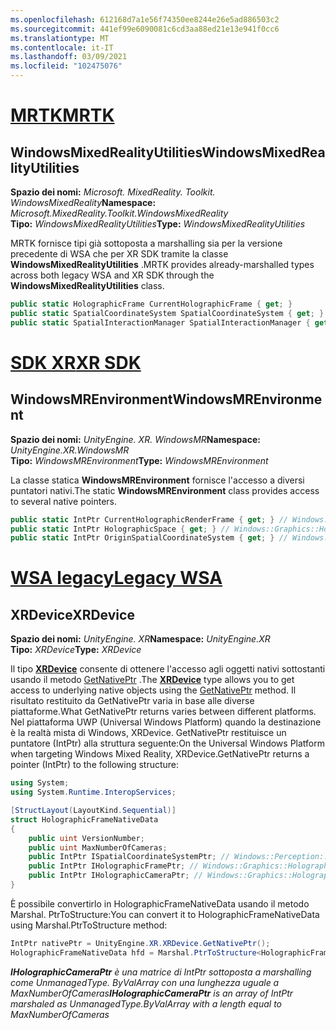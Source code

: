 ```yaml
---
ms.openlocfilehash: 612168d7a1e56f74350ee8244e26e5ad886503c2
ms.sourcegitcommit: 441ef99e6090081c6cd3aa88ed21e13e941f0cc6
ms.translationtype: MT
ms.contentlocale: it-IT
ms.lasthandoff: 03/09/2021
ms.locfileid: "102475076"
---
```

# <a name="mrtk"></a>[<span data-ttu-id="4d9c9-101">MRTK</span><span class="sxs-lookup"><span data-stu-id="4d9c9-101">MRTK</span></span>](#tab/mrtk)

## <a name="windowsmixedrealityutilities"></a><span data-ttu-id="4d9c9-102">WindowsMixedRealityUtilities</span><span class="sxs-lookup"><span data-stu-id="4d9c9-102">WindowsMixedRealityUtilities</span></span>

<span data-ttu-id="4d9c9-103">**Spazio dei nomi:** *Microsoft. MixedReality. Toolkit. WindowsMixedReality*</span><span class="sxs-lookup"><span data-stu-id="4d9c9-103">**Namespace:** *Microsoft.MixedReality.Toolkit.WindowsMixedReality*</span></span><br>
<span data-ttu-id="4d9c9-104">**Tipo:** *WindowsMixedRealityUtilities*</span><span class="sxs-lookup"><span data-stu-id="4d9c9-104">**Type:** *WindowsMixedRealityUtilities*</span></span>

<span data-ttu-id="4d9c9-105">MRTK fornisce tipi già sottoposta a marshalling sia per la versione precedente di WSA che per XR SDK tramite la classe **WindowsMixedRealityUtilities** .</span><span class="sxs-lookup"><span data-stu-id="4d9c9-105">MRTK provides already-marshalled types across both legacy WSA and XR SDK through the **WindowsMixedRealityUtilities** class.</span></span>

```cs
public static HolographicFrame CurrentHolographicFrame { get; }
public static SpatialCoordinateSystem SpatialCoordinateSystem { get; }
public static SpatialInteractionManager SpatialInteractionManager { get; }
```

# <a name="xr-sdk"></a>[<span data-ttu-id="4d9c9-106">SDK XR</span><span class="sxs-lookup"><span data-stu-id="4d9c9-106">XR SDK</span></span>](#tab/xr)

## <a name="windowsmrenvironment"></a><span data-ttu-id="4d9c9-107">WindowsMREnvironment</span><span class="sxs-lookup"><span data-stu-id="4d9c9-107">WindowsMREnvironment</span></span>

<span data-ttu-id="4d9c9-108">**Spazio dei nomi:** *UnityEngine. XR. WindowsMR*</span><span class="sxs-lookup"><span data-stu-id="4d9c9-108">**Namespace:** *UnityEngine.XR.WindowsMR*</span></span><br>
<span data-ttu-id="4d9c9-109">**Tipo:** *WindowsMREnvironment*</span><span class="sxs-lookup"><span data-stu-id="4d9c9-109">**Type:** *WindowsMREnvironment*</span></span>

<span data-ttu-id="4d9c9-110">La classe statica **WindowsMREnvironment** fornisce l'accesso a diversi puntatori nativi.</span><span class="sxs-lookup"><span data-stu-id="4d9c9-110">The static **WindowsMREnvironment** class provides access to several native pointers.</span></span>

```cs
public static IntPtr CurrentHolographicRenderFrame { get; } // Windows::Graphics::Holographic::IHolographicFrame
public static IntPtr HolographicSpace { get; } // Windows::Graphics::Holographic::IHolographicSpace
public static IntPtr OriginSpatialCoordinateSystem { get; } // Windows::Perception::Spatial::ISpatialCoordinateSystem
```

# <a name="legacy-wsa"></a>[<span data-ttu-id="4d9c9-111">WSA legacy</span><span class="sxs-lookup"><span data-stu-id="4d9c9-111">Legacy WSA</span></span>](#tab/wsa)

## <a name="xrdevice"></a><span data-ttu-id="4d9c9-112">XRDevice</span><span class="sxs-lookup"><span data-stu-id="4d9c9-112">XRDevice</span></span>

<span data-ttu-id="4d9c9-113">**Spazio dei nomi:** *UnityEngine. XR*</span><span class="sxs-lookup"><span data-stu-id="4d9c9-113">**Namespace:** *UnityEngine.XR*</span></span><br>
<span data-ttu-id="4d9c9-114">**Tipo:** *XRDevice*</span><span class="sxs-lookup"><span data-stu-id="4d9c9-114">**Type:** *XRDevice*</span></span>

<span data-ttu-id="4d9c9-115">Il tipo <a href="https://docs.unity3d.com/ScriptReference/XR.XRDevice.html" target="_blank">**XRDevice**</a> consente di ottenere l'accesso agli oggetti nativi sottostanti usando il metodo <a href="https://docs.unity3d.com/ScriptReference/XR.XRDevice.GetNativePtr.html" target="_blank">GetNativePtr</a> .</span><span class="sxs-lookup"><span data-stu-id="4d9c9-115">The <a href="https://docs.unity3d.com/ScriptReference/XR.XRDevice.html" target="_blank">**XRDevice**</a> type allows you to get access to underlying native objects using the <a href="https://docs.unity3d.com/ScriptReference/XR.XRDevice.GetNativePtr.html" target="_blank">GetNativePtr</a> method.</span></span> <span data-ttu-id="4d9c9-116">Il risultato restituito da GetNativePtr varia in base alle diverse piattaforme.</span><span class="sxs-lookup"><span data-stu-id="4d9c9-116">What GetNativePtr returns varies between different platforms.</span></span> <span data-ttu-id="4d9c9-117">Nel piattaforma UWP (Universal Windows Platform) quando la destinazione è la realtà mista di Windows, XRDevice. GetNativePtr restituisce un puntatore (IntPtr) alla struttura seguente:</span><span class="sxs-lookup"><span data-stu-id="4d9c9-117">On the Universal Windows Platform when targeting Windows Mixed Reality, XRDevice.GetNativePtr returns a pointer (IntPtr) to the following structure:</span></span>

```cs
using System;
using System.Runtime.InteropServices;

[StructLayout(LayoutKind.Sequential)]
struct HolographicFrameNativeData
{
    public uint VersionNumber;
    public uint MaxNumberOfCameras;
    public IntPtr ISpatialCoordinateSystemPtr; // Windows::Perception::Spatial::ISpatialCoordinateSystem
    public IntPtr IHolographicFramePtr; // Windows::Graphics::Holographic::IHolographicFrame
    public IntPtr IHolographicCameraPtr; // Windows::Graphics::Holographic::IHolographicCamera
}
```

<span data-ttu-id="4d9c9-118">È possibile convertirlo in HolographicFrameNativeData usando il metodo Marshal. PtrToStructure:</span><span class="sxs-lookup"><span data-stu-id="4d9c9-118">You can convert it to HolographicFrameNativeData using Marshal.PtrToStructure method:</span></span>

```cs
IntPtr nativePtr = UnityEngine.XR.XRDevice.GetNativePtr();
HolographicFrameNativeData hfd = Marshal.PtrToStructure<HolographicFrameNativeData>(nativePtr);
```

<span data-ttu-id="4d9c9-119">***IHolographicCameraPtr** è una matrice di IntPtr sottoposta a marshalling come UnmanagedType. ByValArray con una lunghezza uguale a MaxNumberOfCameras*</span><span class="sxs-lookup"><span data-stu-id="4d9c9-119">***IHolographicCameraPtr** is an array of IntPtr marshaled as UnmanagedType.ByValArray with a length equal to MaxNumberOfCameras*</span></span>
